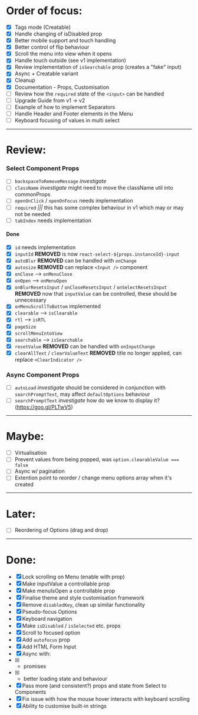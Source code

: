 # Order of focus:

* [x] Tags mode (Creatable)
* [x] Handle changing of isDisabled prop
* [x] Better mobile support and touch handling
* [x] Better control of flip behaviour
* [x] Scroll the menu into view when it opens
* [x] Handle touch outside (see v1 implementation)
* [x] Review implementation of `isSearchable` prop (creates a "fake" input)
* [x] Async + Creatable variant
* [x] Cleanup
* [x] Documentation - Props, Customisation
* [ ] Review how the `required` state of the `<input>` can be handled
* [ ] Upgrade Guide from v1 -> v2
* [ ] Example of how to implement Separators
* [ ] Handle Header and Footer elements in the Menu
* [ ] Keyboard focusing of values in multi select

---

# Review:

### Select Component Props

* [ ] `backspaceToRemoveMessage` _investigate_
* [ ] `className` _investigate_ might need to move the className util into commonProps
* [ ] `openOnClick` / `openOnFocus` needs implementation
* [ ] `required` _|||_ this has some complex behaviour in v1 which may or may not be needed
* [ ] `tabIndex` needs implementation

#### Done

* [x] `id` needs implementation
* [x] `inputId` **REMOVED** is now `react-select-${props.instanceId}-input`
* [x] `autoBlur` **REMOVED** can be handled with `onChange`
* [x] `autosize` **REMOVED** can replace `<Input />` component
* [x] `onClose` --> `onMenuClose`
* [x] `onOpen` --> `onMenuOpen`
* [x] `onBlurResetsInput` / `onCloseResetsInput` / `onSelectResetsInput` **REMOVED** now that `inputValue` can be controlled, these should be unnecessary
* [x] `onMenuScrollToBottom` implemented
* [x] `clearable` --> `isClearable`
* [x] `rtl` --> `isRTL`
* [x] `pageSize`
* [x] `scrollMenuIntoView`
* [x] `searchable` --> `isSearchable`
* [x] `resetValue` **REMOVED** can be handled with `onInputChange`
* [x] `clearAllText` / `clearValueText` **REMOVED** title no longer applied, can replace `<ClearIndicator />`

### Async Component Props

* [ ] `autoLoad` _investigate_ should be considered in conjunction with `searchPromptText`, may affect `defaultOptions` behaviour
* [ ] `searchPromptText` _investigate_ how do we know to display it? (https://goo.gl/PLTwV5)

---

# Maybe:

* [ ] Virtualisation
* [ ] Prevent values from being popped, was `option.clearableValue === false`
* [ ] Async w/ pagination
* [ ] Extention point to reorder / change menu options array when it's created

---

# Later:

* [ ] Reordering of Options (drag and drop)

---

# Done:

* [x] Lock scrolling on Menu (enable with prop)
* [x] Make inputValue a controllable prop
* [x] Make menuIsOpen a controllable prop
* [x] Finalise theme and style customisation framework
* [x] Remove `disabledKey`, clean up similar functionality
* [x] Pseudo-focus Options
* [x] Keyboard navigation
* [x] Make `isDisabled` / `isSelected` etc. props
* [x] Scroll to focused option
* [x] Add `autofocus` prop
* [x] Add HTML Form Input
* [x] Async with:
* [x] * promises
* [x] * better loading state and behaviour
* [x] Pass more (and consistent?) props and state from Select to Components
* [x] Fix issue with how the mouse hover interacts with keyboard scrolling
* [x] Ability to customise built-in strings
